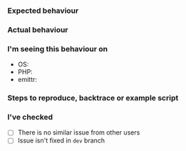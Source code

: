 ### Expected behaviour

### Actual behaviour

### I'm seeing this behaviour on
- OS: 
- PHP:
- emittr:

### Steps to reproduce, backtrace or example script

### I've checked
- [ ] There is no similar issue from other users
- [ ] Issue isn't fixed in `dev` branch
